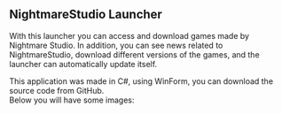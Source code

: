## NightmareStudio Launcher <br>
With this launcher you can access and download games made by Nightmare Studio.
In addition, you can see news related to NightmareStudio, download different versions of the games, and the launcher can automatically update itself.

This application was made in C#, using WinForm, you can download the source code from GitHub.<br>
Below you will have some images:
